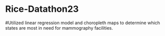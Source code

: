 # Rice-Datathon23
#Utilized linear regression model and choropleth maps to determine which states are most in need for mammography facilities.
